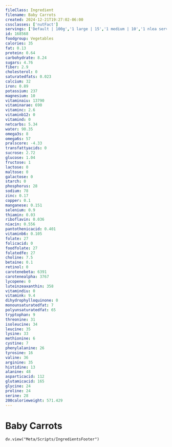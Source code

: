 ```yaml
---
fileClass: Ingredient
filename: Baby Carrots
created: 2024-12-21T19:27:02-06:00
cssclasses: ['nutFact']
servings: ['Default | 100g','1 large | 15','1 medium | 10','1 nlea serving | 85']
id: 168568
foodgroup: Vegetables
calories: 35
fat: 0.13
protein: 0.64
carbohydrate: 8.24
sugars: 4.76
fiber: 2.9
cholesterol: 0
saturatedfats: 0.023
calcium: 32
iron: 0.89
potassium: 237
magnesium: 10
vitaminaiu: 13790
vitaminarae: 690
vitaminc: 2.6
vitaminb12: 0
vitamind: 0
netcarbs: 5.34
water: 90.35
omega3s: 8
omega6s: 57
pralscore: -4.33
transfattyacids: 0
sucrose: 2.72
glucose: 1.04
fructose: 1
lactose: 0
maltose: 0
galactose: 0
starch: 0
phosphorus: 28
sodium: 78
zinc: 0.17
copper: 0.1
manganese: 0.151
selenium: 0.9
thiamin: 0.03
riboflavin: 0.036
niacin: 0.556
pantothenicacid: 0.401
vitaminb6: 0.105
folate: 27
folicacid: 0
foodfolate: 27
folatedfe: 27
choline: 7.5
betaine: 0.1
retinol: 0
carotenebeta: 6391
carotenealpha: 3767
lycopene: 0
luteinzeaxanthin: 358
vitamindiu: 0
vitamink: 9.4
dihydrophylloquinone: 0
monounsaturatedfat: 7
polyunsaturatedfat: 65
tryptophan: 9
threonine: 31
isoleucine: 34
leucine: 35
lysine: 33
methionine: 6
cystine: 7
phenylalanine: 26
tyrosine: 16
valine: 36
arginine: 35
histidine: 13
alanine: 48
asparticacid: 112
glutamicacid: 165
glycine: 24
proline: 24
serine: 28
200calorieweight: 571.429
---
```


# Baby Carrots

```dataviewjs
dv.view("Meta/Scripts/IngredientsFooter")
```